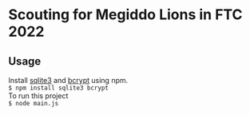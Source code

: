 # Scouting for Megiddo Lions in FTC 2022

## Usage
Install [sqlite3](https://www.npmjs.com/package/sqlite3) and [bcrypt](https://www.npmjs.com/package/bcrypt) using npm.  
`$ npm install sqlite3 bcrypt`  
To run this project  
`$ node main.js`